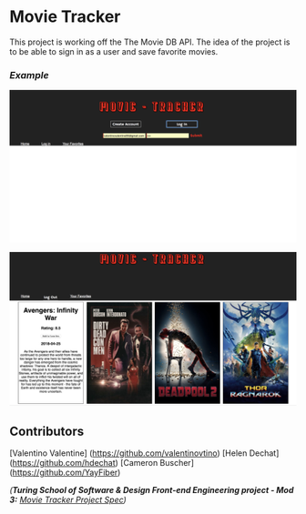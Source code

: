 # Movie Tracker

This project is working off the The Movie DB API. The idea of the project is to be able to sign in as a user and save favorite movies.

### *Example* 

![main screen](./src/images/login.png)

![main screen](./src/images/mainpage.png)

## Contributors

[Valentino Valentine] (https://github.com/valentinovtino)
[Helen Dechat] (https://github.com/hdechat)
[Cameron Buscher] (https://github.com/YayFiber)

_(**Turing School of Software & Design Front-end Engineering project - Mod 3:** [Movie Tracker Project Spec](https://github.com/turingschool-examples/movie-tracker))_ 

